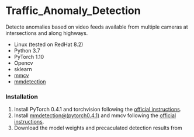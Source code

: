 # Traffic_Anomaly_Detection
Detecte anomalies based on video feeds available from multiple cameras at intersections and along highways. 
- Linux (tested on RedHat 8.2)
- Python 3.7
- PyTorch 1.10
- Opencv
- sklearn
- [mmcv](https://github.com/open-mmlab/mmcv)
- [mmdetection](https://github.com/open-mmlab/mmdetection)
### Installation

1. Install PyTorch 0.4.1 and torchvision following the [official instructions](https://pytorch.org/).
2. Install [mmdetection@(pytorch0.4.1)](https://github.com/open-mmlab/mmdetection/tree/pytorch-0.4.1) and mmcv following the [official instructions](https://github.com/open-mmlab/mmdetection/blob/pytorch-0.4.1/INSTALL.md).
3. Download the model weights and precaculated detection results from
